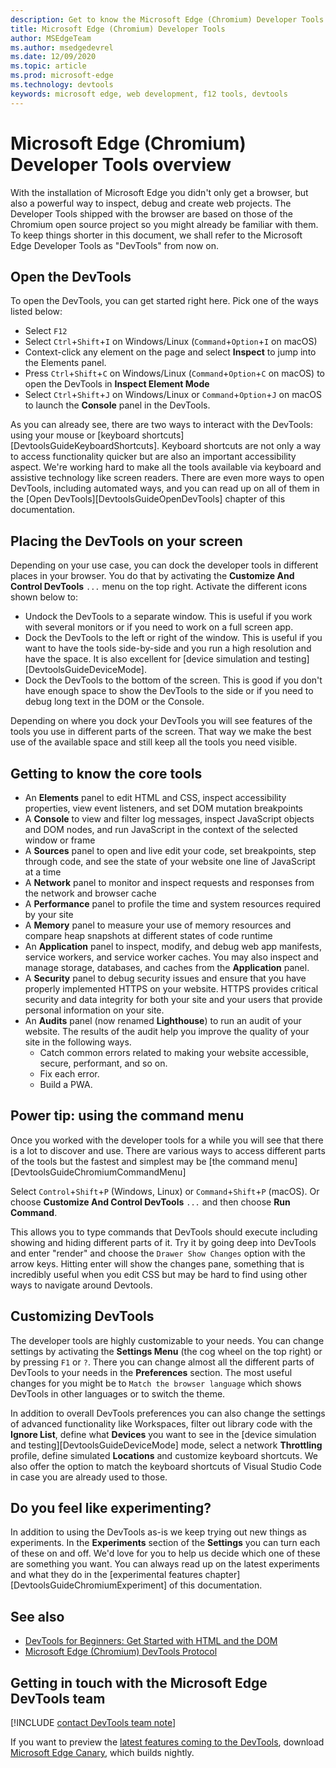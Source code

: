 ```yaml
---
description: Get to know the Microsoft Edge (Chromium) Developer Tools
title: Microsoft Edge (Chromium) Developer Tools
author: MSEdgeTeam
ms.author: msedgedevrel
ms.date: 12/09/2020
ms.topic: article
ms.prod: microsoft-edge
ms.technology: devtools
keywords: microsoft edge, web development, f12 tools, devtools
---
```

# Microsoft Edge (Chromium) Developer Tools overview  

With the installation of Microsoft Edge you didn't only get a browser, but also a powerful way to inspect, debug and create web projects. The Developer Tools shipped with the browser are based on those of the  Chromium open source project so you might already be familiar with them. To keep things shorter in this document, we shall refer to the Microsoft Edge Developer Tools as "DevTools" from now on. 

## Open the DevTools  

To open the DevTools, you can get started right here. Pick one of the ways listed below:

*   Select `F12` 
*   Select `Ctrl`+`Shift`+`I` on Windows/Linux \(`Command`+`Option`+`I` on macOS\)  
*   Context-click any element on the page and select **Inspect** to jump into the Elements panel. 
*   Press `Ctrl`+`Shift`+`C` on Windows/Linux \(`Command`+`Option`+`C` on macOS\) to open the DevTools in **Inspect Element Mode** 
*   Select `Ctrl`+`Shift`+`J` on Windows/Linux or `Command`+`Option`+`J` on macOS to launch the **Console** panel in the DevTools.  

As you can already see, there are two ways to interact with the DevTools: using your mouse or [keyboard shortcuts][DevtoolsGuideKeyboardShortcuts]. Keyboard shortcuts are not only a  way to access functionality quicker but are also an important accessibility aspect. We're working hard to make all the tools available via keyboard and assistive technology like screen readers. There are even more ways to open DevTools, including automated ways, and you can read up on all of them in the [Open DevTools][DevtoolsGuideOpenDevTools] chapter of this documentation.

## Placing the DevTools on your screen

Depending on your use case, you can dock the developer tools in different places in your browser. You do that by activating the **Customize And Control DevTools** `...` menu on the top right. Activate the different icons shown below to:

*   Undock the DevTools to a separate window. This is useful if you work with several monitors or if you need to work on a full screen app. 
*   Dock the DevTools to the left or right of the window. This is useful if you want to have the tools side-by-side and you run a high resolution and have the space. It is also excellent for [device simulation and testing][DevtoolsGuideDeviceMode].
*   Dock the DevTools to the bottom of the screen. This is good if you don't have enough space to show the DevTools to the side or if you need to debug long text in the DOM or the Console.

Depending on where you dock your DevTools you will see features of the tools you use in different parts of the screen. That way we make the best use of the available space and still keep all the tools you need visible.  

## Getting to know the core tools

*   An **Elements** panel to edit HTML and CSS, inspect accessibility properties, view event listeners, and set DOM mutation breakpoints  
*   A **Console** to view and filter log messages, inspect JavaScript objects and DOM nodes, and run JavaScript in the context of the selected window or frame  
*   A **Sources** panel to open and live edit your code, set breakpoints, step through code, and see the state of your website one line of JavaScript at a time  
*   A **Network** panel to monitor and inspect requests and responses from the network and browser cache   
*   A **Performance** panel to profile the time and system resources required by your site  
*   A **Memory** panel to measure your use of memory resources and compare heap snapshots at different states of code runtime  
*   An **Application** panel to inspect, modify, and debug web app manifests, service workers, and service worker caches.  You may also inspect and manage storage, databases, and caches from the **Application** panel.  
*   A **Security** panel to debug security issues and ensure that you have properly implemented HTTPS on your website.  HTTPS provides critical security and data integrity for both your site and your users that provide personal information on your site.  
*   An **Audits** panel \(now renamed **Lighthouse**\) to run an audit of your website.  The results of the audit help you improve the quality of your site in the following ways.  
    *   Catch common errors related to making your website accessible, secure, performant, and so on.  
    *   Fix each error.  
    *   Build a PWA.  
        



## Power tip: using the command menu

Once you worked with the developer tools for a while you will see that there is a lot to discover and use. There are various ways to access different parts of the tools but the fastest and simplest may be [the command menu][DevtoolsGuideChromiumCommandMenu] 

Select `Control`+`Shift`+`P` \(Windows, Linux\) or `Command`+`Shift`+`P` \(macOS\). Or choose **Customize And Control DevTools** `...` and then choose **Run Command**.  

This allows you to type commands that DevTools should execute including showing and hiding different parts of it. Try it by going deep into DevTools and enter "render" and choose the `Drawer Show Changes` option with the arrow keys. Hitting enter will show the changes pane, something that is incredibly useful when you edit CSS but may be hard to find using other ways to navigate around Devtools. 

## Customizing DevTools

The developer tools are highly customizable to your needs. You can change settings by activating the **Settings Menu** (the cog wheel on the top right) or by pressing `F1` or `?`. There you can change almost all the different parts of DevTools to your needs in the **Preferences** section.
The most useful changes for you might be to `Match the browser language` which shows DevTools in other languages or to switch the theme. 

In addition to overall DevTools preferences you can also change the settings of advanced functionality like Workspaces, filter out library code with the **Ignore List**, define what **Devices** you want to see in the [device simulation and testing][DevtoolsGuideDeviceMode] mode, select a network **Throttling** profile, define simulated **Locations** and customize keyboard shortcuts. We also offer the option to match the keyboard shortcuts of Visual Studio Code in case you are already used to those. 

## Do you feel like experimenting?

In addition to using the DevTools as-is we keep trying out new things as experiments. In the **Experiments** section of the **Settings** you can turn each of these on and off. We'd love for you to help us decide which one of these are something you want. You can always read up on the latest experiments and what they do in the [experimental features chapter][DevtoolsGuideChromiumExperiment] of this documentation.

## See also  

*   [DevTools for Beginners: Get Started with HTML and the DOM][DevtoolsGuideChromiumBeginnersHtml]  
*   [Microsoft Edge (Chromium) DevTools Protocol][DevtoolsProtocolChromiumIndex]  
    
## Getting in touch with the Microsoft Edge DevTools team  

[!INCLUDE [contact DevTools team note](./includes/contact-devtools-team-note.md)]  

If you want to preview the [latest features coming to the DevTools][DevtoolsGuideChromiumWhatsNewIndex], download [Microsoft Edge Canary][MicrosoftedgeinsiderDownload], which builds nightly.  

<!-- links -->  

[DevtoolsGuideChromiumBeginnersHtml]: /microsoft-edge/devtools-guide-chromium/beginners/html "DevTools for Beginners: Get Started with HTML and the DOM | Microsoft Docs"  
[DevtoolsGuideChromiumWhatsNewIndex]: /microsoft-edge/devtools-guide-chromium/whats-new/2020/11/devtools "What's new in the Microsoft Edge (Chromium) DevTools | Microsoft Docs"  
[DevtoolsProtocolChromiumIndex]: /microsoft-edge/devtools-protocol-chromium "Microsoft Edge (Chromium) DevTools Protocol | Microsoft Docs"  

[MicrosoftEdgeAddonsExtensions]: https://microsoftedge.microsoft.com/addons/category/Edge-Extensions "Microsoft Edge Add-ons"  

[MicrosoftedgeinsiderDownload]: https://www.microsoftedgeinsider.com/download "Download Microsoft Edge Insider Channels"  

[GoogleChromeWebstoreExtensions]: https://chrome.google.com/webstore/category/extensions "Extensions | Chrome Web Store"  

